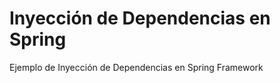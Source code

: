 #	Inyección de Dependencias en Spring 
<p>Ejemplo de Inyección de Dependencias en Spring  Framework</p>























